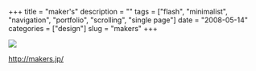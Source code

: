 +++
title = "maker's"
description = ""
tags = ["flash", "minimalist", "navigation", "portfolio", "scrolling", "single page"]
date = "2008-05-14"
categories = ["design"]
slug = "makers"
+++


 

  <div id="screens-thumbs" class="clearfix">
    <div class="txt-center" id="design-submission"><a href="http://makers.jp/"><img id='bluga-thumbnail-1247' class='bluga-thumbnail large' src='http://media.konigi.com/bluga/
wt482b378cd0b5c_0.jpg'/></a></div>  
  </div>   
<p><a href="http://makers.jp/">http://makers.jp/</a></p>




